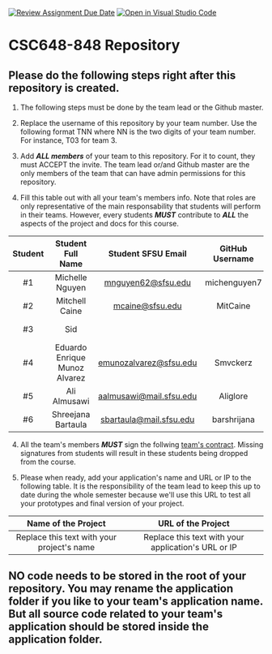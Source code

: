 [![Review Assignment Due Date](https://classroom.github.com/assets/deadline-readme-button-24ddc0f5d75046c5622901739e7c5dd533143b0c8e959d652212380cedb1ea36.svg)](https://classroom.github.com/a/z9p3Qb2p)
[![Open in Visual Studio Code](https://classroom.github.com/assets/open-in-vscode-718a45dd9cf7e7f842a935f5ebbe5719a5e09af4491e668f4dbf3b35d5cca122.svg)](https://classroom.github.com/online_ide?assignment_repo_id=15233344&assignment_repo_type=AssignmentRepo)
# CSC648-848 Repository

## Please do the following steps right after this repository is created.

1. The following steps must be done by the team lead or the Github master. 

2. Replace the username of this repository by your team number. Use the following format TNN where NN is the two digits of your team number. For instance, T03 for team 3. 

2. Add ***ALL members*** of your team to this repository. For it to count, they must ACCEPT the invite. The team lead or/and Github master are the only members of the team that can have admin permissions for this repository. 

3. Fill this table out with all your team's members info. Note that roles are only representative of the main responsability that students will perform in their teams. However, every students ***MUST*** contribute to ***ALL*** the aspects of the project and docs for this course. 


| Student      | Student Full Name |Student SFSU Email | GitHub Username |  Discord Username  |           Role           |
|    :---:     |   :---:           |       :---:       |     :---:       |        :---:       |          :---:           | 
|      #1      |   Michelle Nguyen | mnguyen62@sfsu.edu| michenguyen7  |     trulymelle       |       Team-lead          |
|      #2      |         Mitchell Caine          |    mcaine@sfsu.edu    |     MitCaine            |       linaeus             |       Frontend-lead      |
|      #3      |         Sid          |                   |                 |                    |       Backend-lead       |
|      #4      | Eduardo Enrique Munoz Alvarez |    emunozalvarez@sfsu.edu |       Smvckerz   |        Smvckerz     |       Database-admin     |
|      #5      |     Ali Almusawi              |        aalmusawi@mail.sfsu.edu           |       Aliglore          |         Alipure           |       Github-master      |
|      #6      |   Shreejana Bartaula                |  sbartaula@mail.sfsu.edu                 |  barshrijana               |      shree2024              |       Docs-editor        |


4. All the team's members ***MUST*** sign the follwing [team's contract](https://forms.gle/dxATAsa9isXKbcBn7). Missing signatures from students will result in these students being dropped from the course. 

4. Please when ready, add your application's name and URL or IP to the following table. It is the responsibility of the team lead to keep this up to date during the whole semester because we'll use this URL to test all your prototypes and final version of your project. 

|             Name of the Project               |                            URL of the Project                          | 
|                    :---:                      |                                 :---:                                  |
|   Replace this text with your project's name  |              Replace this text with your application's URL or IP       |                                                        
 

## NO code needs to be stored in the root of your repository. You may rename the application folder if you like to your team's application name. But all source code related to your team's application should be stored inside the application folder.
